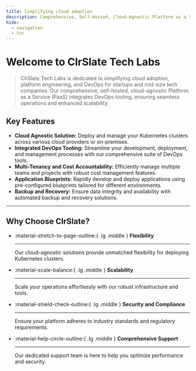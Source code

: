 ```yaml
---
title: Simplifying cloud adoption
description: Comprehensive, Self-Hosted, Cloud-Agnostic Platform as a Service (PaaS) with Integrated DevOps Tooling 
hide:
  - navigation
  - toc
---
```


# Welcome to ClrSlate Tech Labs

> ClrSlate Tech Labs is dedicated to simplifying cloud adoption, platform engineering, and DevOps for startups and mid-size tech companies. Our comprehensive, self-hosted, cloud-agnostic Platform as a Service (PaaS) integrates DevOps tooling, ensuring seamless operations and enhanced scalability.

## Key Features

- **Cloud Agnostic Solution:** Deploy and manage your Kubernetes clusters across various cloud providers or on-premises.
- **Integrated DevOps Tooling:** Streamline your development, deployment, and management processes with our comprehensive suite of DevOps tools.
- **Multi-Tenancy and Cost Accountability:** Efficiently manage multiple teams and projects with robust cost management features.
- **Application Blueprints:** Rapidly develop and deploy applications using pre-configured blueprints tailored for different environments.
- **Backup and Recovery:** Ensure data integrity and availability with automated backup and recovery solutions.

---

## Why Choose ClrSlate?

<div class="grid cards" markdown>

-   :material-stretch-to-page-outline:{ .lg .middle } __Flexibility__

    ---

    Our cloud-agnostic solutions provide unmatched flexibility for deploying Kubernetes clusters.

-   :material-scale-balance:{ .lg .middle } __Scalability__

    ---

    Scale your operations effortlessly with our robust infrastructure and tools.

-   :material-shield-check-outline:{ .lg .middle } __Security and Compliance__

    ---

    Ensure your platform adheres to industry standards and regulatory requirements.

-   :material-help-circle-outline:{ .lg .middle } __Comprehensive Support__

    ---

    Our dedicated support team is here to help you optimize performance and security.

</div>